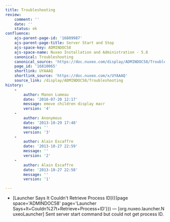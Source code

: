 ```yaml
---
title: Troubleshooting
review:
    comment: ''
    date: ''
    status: ok
confluence:
    ajs-parent-page-id: '16809987'
    ajs-parent-page-title: Server Start and Stop
    ajs-space-key: ADMINDOC58
    ajs-space-name: Nuxeo Installation and Administration - 5.8
    canonical: Troubleshooting
    canonical_source: 'https://doc.nuxeo.com/display/ADMINDOC58/Troubleshooting'
    page_id: '16810065'
    shortlink: UYAAAQ
    shortlink_source: 'https://doc.nuxeo.com/x/UYAAAQ'
    source_link: /display/ADMINDOC58/Troubleshooting
history:
    - 
        author: Manon Lumeau
        date: '2016-07-20 12:17'
        message: emove children display macr
        version: '4'
    - 
        author: Anonymous
        date: '2013-10-29 17:48'
        message: ''
        version: '3'
    - 
        author: Alain Escaffre
        date: '2013-10-27 22:59'
        message: ''
        version: '2'
    - 
        author: Alain Escaffre
        date: '2013-10-27 22:58'
        message: ''
        version: '1'

---
```

*   [Launcher Says It Couldn't Retrieve Process ID]({{page space='ADMINDOC58' page='Launcher Says+It+Couldn%27t+Retrieve+Process+ID'}})&nbsp;&mdash;&nbsp;<span class="smalltext">[org.nuxeo.launcher.NuxeoLauncher] Sent server start command but could not get process ID.</span>